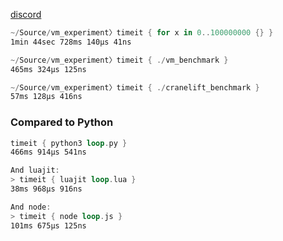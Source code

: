 
[discord](https://discord.com/channels/601130461678272522/683070703716925568/1080647423577301044)

```rust
~/Source/vm_experiment〉timeit { for x in 0..100000000 {} }
1min 44sec 728ms 140µs 41ns

~/Source/vm_experiment〉timeit { ./vm_benchmark }
465ms 324µs 125ns

~/Source/vm_experiment〉timeit { ./cranelift_benchmark }
57ms 128µs 416ns
```

### Compared to Python

```rust
timeit { python3 loop.py }
466ms 914µs 541ns
```

```rust
And luajit:
> timeit { luajit loop.lua }
38ms 968µs 916ns

And node:
> timeit { node loop.js }
101ms 675µs 125ns
```